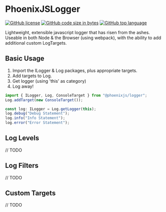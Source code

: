 # PhoenixJSLogger
[![GitHub license](https://img.shields.io/github/license/ccutler/PhoenixJSLogger.svg)](https://github.com/ccutler/PhoenixJSLogger)
[![GitHub code size in bytes](https://img.shields.io/github/languages/code-size/ccutler/PhoenixJSLogger.svg)](https://github.com/ccutler/PhoenixJSLogger)
[![GitHub top language](https://img.shields.io/github/languages/top/ccutler/PhoenixJSLogger.svg)](https://github.com/ccutler/PhoenixJSLogger)

Lightweight, extensible javascript logger that has risen from the ashes.  
Useable in both Node & the Browser (using webpack), with the ability to add additional custom LogTargets.

## Basic Usage
1) Import the ILogger & Log packages, plus appropriate targets.  
2) Add targets to Log.  
3) Get logger (using 'this' as category)  
4) Log away!  
```typescript
import { ILogger, Log, ConsoleTarget } from "@phoenixjs/logger";
Log.addTarget(new ConsoleTarget());

const log: ILogger = Log.getLogger(this);
log.debug("Debug Statement");
log.info("Info Statement");
log.error("Error Statement");
```

## Log Levels  
// TODO
## Log Filters  
// TODO
## Custom Targets
// TODO
